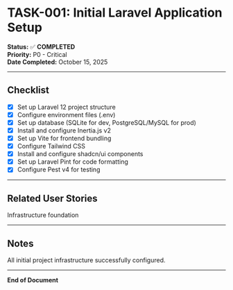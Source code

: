 # TASK-001: Initial Laravel Application Setup

**Status:** ✅ **COMPLETED**  
**Priority:** P0 - Critical  
**Date Completed:** October 15, 2025  

---

## Checklist

- [x] Set up Laravel 12 project structure
- [x] Configure environment files (.env)
- [x] Set up database (SQLite for dev, PostgreSQL/MySQL for prod)
- [x] Install and configure Inertia.js v2
- [x] Set up Vite for frontend bundling
- [x] Configure Tailwind CSS
- [x] Install and configure shadcn/ui components
- [x] Set up Laravel Pint for code formatting
- [x] Configure Pest v4 for testing

---

## Related User Stories

Infrastructure foundation

---

## Notes

All initial project infrastructure successfully configured.

---

**End of Document**

